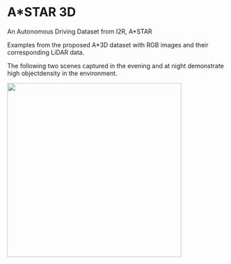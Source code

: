 # A*STAR 3D
An Autonomous Driving Dataset from I2R, A*STAR

Examples from the proposed A*3D dataset with RGB images and their corresponding LiDAR data. 

The following two scenes captured in the evening and at night demonstrate high objectdensity in the environment.

<img src="/home/zhantiantian/Desktop/I2RAV/Example.png" width="400"/>
